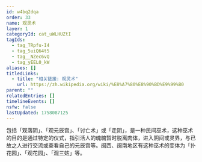 ```yaml
---
id: w4bq2dqa
order: 33
name: 观灵术
layer: 1
categoryId: cat_uWLHUZtI
tagIds:
  - tag_TRpfu-I4
  - tag_5uiQ64t5
  - tag__NZec6vQ
  - tag_yEEL0_kW
aliases: []
titledLinks:
  - title: "相关链接: 观灵术"
    url: https://zh.wikipedia.org/wiki/%E8%A7%80%E8%90%BD%E9%99%B0
parent: ""
relatedEntries: []
timelineEvents: []
nsfw: false
lastUpdated: 1758087125
---
```


包括「观落阴」、「观元辰宫」、「讨亡术」或「走阴」，是一种民间巫术，这种巫术的目的是通过特定的仪式，指引活人的魂魄暂时脱离肉体，进入阴间或灵界，与已故之人进行交流或查看自己的元辰宫等。闽西、闽南地区有这种巫术的变体为「扑花园」、「观花园」、「观三姑」等。